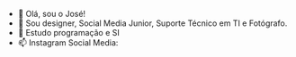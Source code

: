 - 👋 Olá, sou o José!
- 👀 Sou designer, Social Media Junior, Suporte Técnico em TI e Fotógrafo.
- 🌱 Estudo programação e SI
- 📫 Instagram Social Media: 

<!---
Yosef-73/Yosef-73 is a ✨ special ✨ repository because its `README.md` (this file) appears on your GitHub profile.
You can click the Preview link to take a look at your changes.
--->
